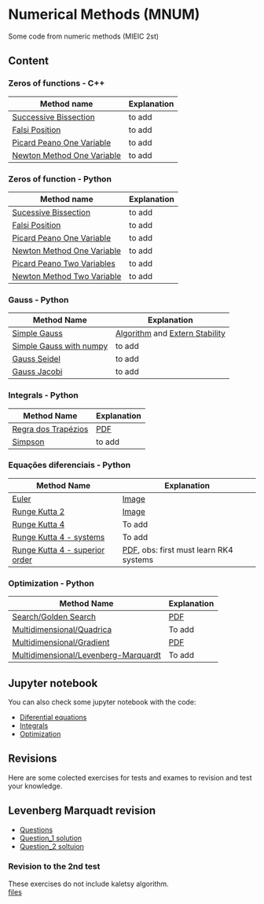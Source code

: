 # Numerical Methods (MNUM)

Some code from numeric methods (MIEIC 2st)


## Content

### Zeros of functions - C++

|Method name| Explanation|
|---|---|
| [Successive Bissection](https://github.com/Jumaruba/MNUM/blob/master/Real_Zeros_functions/C%2B%2B/successiveBissection.cpp) | to add |
| [Falsi Position](https://github.com/Jumaruba/MNUM/blob/master/Real_Zeros_functions/C%2B%2B/falsiPosition.cpp) | to add |
| [Picard Peano One Variable](https://github.com/Jumaruba/MNUM/blob/master/Real_Zeros_functions/C%2B%2B/pircardPeano_1variable.cpp) | to add |
| [Newton Method One Variable](https://github.com/Jumaruba/MNUM/blob/master/Real_Zeros_functions/C%2B%2B/newtonMethod_1variable.cpp) | to add |

### Zeros of function - Python 

|Method name| Explanation|
|---|---|
| [Sucessive Bissection](https://github.com/Jumaruba/MNUM/blob/master/Real_Zeros_functions/Python/bissection.py)| to add|
| [Falsi Position](https://github.com/Jumaruba/MNUM/blob/master/Real_Zeros_functions/Python/falsiPosition.py) | to add |
| [Picard Peano One Variable](https://github.com/Jumaruba/MNUM/blob/master/Real_Zeros_functions/Python/picardPeano.py) | to add |
| [Newton Method One Variable](https://github.com/Jumaruba/MNUM/blob/master/Real_Zeros_functions/Python/newtonMethod.py)| to add|
| [Picard Peano Two Variables](https://github.com/Jumaruba/MNUM/blob/master/Real_Zeros_functions/Python/picarPeano_2variables.py) | to add |
| [Newton Method Two Variable](https://github.com/Jumaruba/MNUM/blob/master/Real_Zeros_functions/Python/newtonMethod_2variables.py) | to add |

### Gauss - Python

|Method Name| Explanation|
|---|---|
|[Simple Gauss](https://github.com/Jumaruba/MNUM/blob/master/Gauss_Methods/Gauss.py)| [Algorithm](https://github.com/Jumaruba/MNUM/tree/master/Gauss_Methods) and [Extern Stability](https://github.com/Jumaruba/MNUM/blob/master/Gauss_Methods/Estabilidade_Externa.pdf)|
|[Simple Gauss with numpy](https://github.com/Jumaruba/MNUM/blob/master/Gauss_Methods/Gauss_numpy.py)| to add|
|[Gauss Seidel](https://github.com/Jumaruba/MNUM/blob/master/Gauss_Methods/Gauss_Seidel.py)| to add| 
|[Gauss Jacobi](https://github.com/Jumaruba/MNUM/blob/master/Gauss_Methods/Gauss_Jacobi.py)|to add| 

### Integrals - Python 

|Method Name| Explanation| 
|---|---|
|[Regra dos Trapézios](https://github.com/Jumaruba/MNUM/blob/master/Integrais/Trapezio.py)| [PDF](https://github.com/Jumaruba/MNUM/blob/master/Integrais/Regra_dos_trapezios.pdf)| 
|[Simpson](https://github.com/Jumaruba/MNUM/blob/master/Integrais/Simpson.py)| to add| 

### Equações diferenciais - Python 

|Method Name| Explanation| 
|---|---|
|[Euler](https://github.com/Jumaruba/MNUM/blob/master/Diferenciais/Euler.py) | [Image](https://github.com/Jumaruba/MNUM/blob/master/Images/mnum_euler.png) |
|[Runge Kutta 2](https://github.com/Jumaruba/MNUM/blob/master/Diferenciais/RK2.py) | [Image](https://github.com/Jumaruba/MNUM/blob/master/Images/mnum_rk2.png) |
|[Runge Kutta 4](https://github.com/Jumaruba/MNUM/blob/master/Diferenciais/RK4.py) | To add | 
|[Runge Kutta 4 - systems](https://github.com/Jumaruba/MNUM/blob/master/Diferenciais/RK4_Sistemas_diferenciais.py) | To add |
|[Runge Kutta 4 - superior order](https://github.com/Jumaruba/MNUM/blob/master/Diferenciais/RK4_Sistema_Ordem_superior.py) | [PDF](https://github.com/Jumaruba/MNUM/blob/master/Diferenciais/RK4_Ordem_Superior.pdf), obs: first must learn RK4 systems|

### Optimization - Python 
|Method Name| Explanation|
|---|---|
|[Search/Golden Search](https://github.com/Jumaruba/MNUM/blob/master/Optimiza%C3%A7%C3%A3o/Pesquisa.py)| [PDF](https://github.com/Jumaruba/MNUM/blob/master/Optimiza%C3%A7%C3%A3o/Golden-Search.pdf) | 
| [Multidimensional/Quadrica](https://github.com/Jumaruba/MNUM/blob/master/Optimiza%C3%A7%C3%A3o/Quadrica.py) | To add | 
| [Multidimensional/Gradient](https://github.com/Jumaruba/MNUM/blob/master/Optimiza%C3%A7%C3%A3o/Multidimensional_gradiente.py) | [PDF](https://github.com/Jumaruba/MNUM/blob/master/Optimiza%C3%A7%C3%A3o/Golden-Search.pdf)| 
| [Multidimensional/Levenberg-Marquardt](https://github.com/Jumaruba/MNUM/blob/master/Optimiza%C3%A7%C3%A3o/Levenberg-Marquardt.py) | To add |

## Jupyter notebook
You can also check some jupyter notebook with the code: 
- [Diferential equations](https://github.com/Jumaruba/MNUM/blob/master/Jupyter_notebooks/Diferenciais.ipynb)    
- [Integrals](https://github.com/Jumaruba/MNUM/blob/master/Jupyter_notebooks/Integrais.ipynb)  
- [Optimization](https://github.com/Jumaruba/MNUM/blob/master/Jupyter_notebooks/Optimiza%C3%A7%C3%A3o.ipynb)  

## Revisions  
Here are some colected exercises for tests and exames to revision and test your knowledge.

## Levenberg Marquadt revision 
- [Questions](https://github.com/Jumaruba/MNUM/blob/master/Exames_testes/Revisao_teste2.3/MIEIC_Optimizacao_Aula_13_12_2019.pdf)
- [Question_1 solution](https://github.com/Jumaruba/MNUM/blob/master/Exames_testes/Revisao_teste2.3/Question_1.ipynb)
- [Question_2 soltuion](https://github.com/Jumaruba/MNUM/blob/master/Exames_testes/Revisao_teste2.3/Question_2.ipynb)

### Revision to the 2nd test
These exercises do not include kaletsy algorithm.  
 [files](https://github.com/Jumaruba/MNUM/tree/master/Exames_testes)

